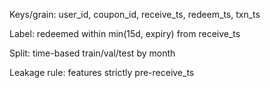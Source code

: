 Keys/grain: user_id, coupon_id, receive_ts, redeem_ts, txn_ts

Label: redeemed within min(15d, expiry) from receive_ts

Split: time-based train/val/test by month

Leakage rule: features strictly pre-receive_ts
